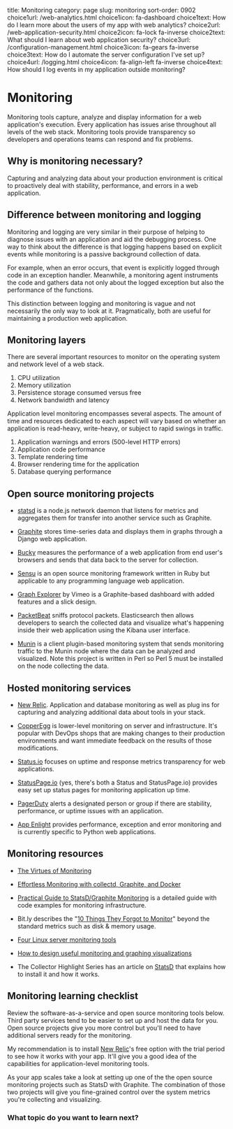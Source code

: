 title: Monitoring
category: page
slug: monitoring
sort-order: 0902
choice1url: /web-analytics.html
choice1icon: fa-dashboard
choice1text: How do I learn more about the users of my app with web analytics?
choice2url: /web-application-security.html
choice2icon: fa-lock fa-inverse
choice2text: What should I learn about web application security?
choice3url: /configuration-management.html
choice3icon: fa-gears fa-inverse
choice3text: How do I automate the server configuration I've set up?
choice4url: /logging.html
choice4icon: fa-align-left fa-inverse
choice4text: How should I log events in my application outside monitoring?


# Monitoring
Monitoring tools capture, analyze and display information for a web 
application's execution. Every application has issues arise throughout
all levels of the web stack. Monitoring tools provide transparency so
developers and operations teams can respond and fix problems.


## Why is monitoring necessary?
Capturing and analyzing data about your production environment is critical
to proactively deal with stability, performance, and errors in a web 
application.


## Difference between monitoring and logging
Monitoring and logging are very similar in their purpose of helping to 
diagnose issues with an application and aid the debugging process. One way
to think about the difference is that logging happens based on explicit events
while monitoring is a passive background collection of data. 

For example, when an error occurs, that event is explicitly logged through
code in an exception handler. Meanwhile, a monitoring agent instruments the
code and gathers data not only about the logged exception but also the 
performance of the functions.

This distinction between logging and monitoring is vague and not necessarily
the only way to look at it. Pragmatically, both are useful for maintaining a
production web application.


## Monitoring layers
There are several important resources to monitor on the operating system 
and network level of a web stack.

1. CPU utilization
2. Memory utilization
3. Persistence storage consumed versus free
4. Network bandwidth and latency

Application level monitoring encompasses several aspects. The amount of time
and resources dedicated to each aspect will vary based on whether an 
application is read-heavy, write-heavy, or subject to rapid swings in traffic.

1. Application warnings and errors (500-level HTTP errors)
2. Application code performance
3. Template rendering time
4. Browser rendering time for the application
5. Database querying performance


## Open source monitoring projects
* [statsd](https://github.com/etsy/statsd/) is a node.js network daemon that
  listens for metrics and aggregates them for transfer into another service
  such as Graphite.

* [Graphite](https://graphite.readthedocs.org/en/latest/overview.html) stores
  time-series data and displays them in graphs through a Django web application.

* [Bucky](http://github.hubspot.com/bucky/) measures the performance of a
  web application from end user's browsers and sends that data back to the
  server for collection.

* [Sensu](http://sensuapp.org/) is an open source monitoring framework
  written in Ruby but applicable to any programming language web application.

* [Graph Explorer](http://vimeo.github.io/graph-explorer/) by Vimeo is a
  Graphite-based dashboard with added features and a slick design.

* [PacketBeat](http://packetbeat.com/) sniffs protocol packets. Elasticsearch
  then allows developers to search the collected data and visualize what's 
  happening inside their web application using the Kibana user interface.

* [Munin](http://munin-monitoring.org/) is a client plugin-based monitoring 
  system that sends monitoring traffic to the Munin node where the data can
  be analyzed and visualized. Note this project is written in Perl so Perl 5
  must be installed on the node collecting the data.


## Hosted monitoring services
* [New Relic](http://newrelic.com/). Application and database monitoring as
  well as plug ins for capturing and analyzing additional data about tools in
  your stack.

* [CopperEgg](http://copperegg.com/) is lower-level monitoring on server and 
  infrastructure. It's popular with DevOps shops that are making changes to
  their production environments and want immediate feedback on the results
  of those modifications.

* [Status.io](http://status.io/) focuses on uptime and response metrics 
  transparency for web applications.

* [StatusPage.io](https://www.statuspage.io/) (yes, there's both a Status and
  StatusPage.io) provides easy set up status pages for monitoring application
  up time.

* [PagerDuty](http://www.pagerduty.com/) alerts a designated person or group
  if there are stability, performance, or uptime issues with an application.

* [App Enlight](https://appenlight.com/) provides performance, exception and 
  error monitoring and is currently specific to Python web applications.


## Monitoring resources
* [The Virtues of Monitoring](http://www.paperplanes.de/2011/1/5/the_virtues_of_monitoring.html)

* [Effortless Monitoring with collectd, Graphite, and Docker](http://blog.docker.io/2013/07/effortless-monitoring-with-collectd-graphite-and-docker/)

* [Practical Guide to StatsD/Graphite Monitoring](http://matt.aimonetti.net/posts/2013/06/26/practical-guide-to-graphite-monitoring/) 
  is a detailed guide with code examples for monitoring infrastructure.

* Bit.ly describes the 
  "[10 Things They Forgot to Monitor](http://word.bitly.com/post/74839060954/ten-things-to-monitor)"
  beyond the standard metrics such as disk & memory usage.

* [Four Linux server monitoring tools](http://aarvik.dk/four-linux-server-monitoring-and-management-tools/)

* [How to design useful monitoring and graphing visualizations](https://blog.serverdensity.com/how-to-design-useful-monitoring-graphs-and-visualizations/)

* The Collector Highlight Series has an article on [StatsD](http://blog.librato.com/posts/statsd)
  that explains how to install it and how it works.


## Monitoring learning checklist
<i class="fa fa-check-square-o"></i>
Review the software-as-a-service and open source monitoring tools below. Third
party services tend to be easier to set up and host the data for you. Open
source projects give you more control but you'll need to have additional 
servers ready for the monitoring.

<i class="fa fa-check-square-o"></i>
My recommendation is to install [New Relic](http://newrelic.com/)'s free 
option with the trial period to see how it works with your app. It'll give you
a good idea of the capabilities for application-level monitoring tools.

<i class="fa fa-check-square-o"></i>
As your app scales take a look at setting up one of the the open source 
monitoring projects such as StatsD with Graphite. The combination of those
two projects will give you fine-grained control over the system metrics 
you're collecting and visualizing.


### What topic do you want to learn next?
